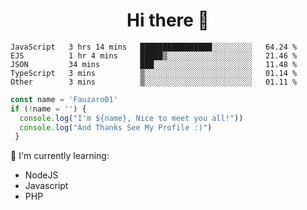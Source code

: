 <h1  align='center'> Hi there 👋 </h1>

<p align='center'> </p>

<!--START_SECTION:waka-->

```text
JavaScript   3 hrs 14 mins   ████████████████░░░░░░░░░   64.24 %
EJS          1 hr 4 mins     █████▒░░░░░░░░░░░░░░░░░░░   21.46 %
JSON         34 mins         ███░░░░░░░░░░░░░░░░░░░░░░   11.48 %
TypeScript   3 mins          ▒░░░░░░░░░░░░░░░░░░░░░░░░   01.14 %
Other        3 mins          ▒░░░░░░░░░░░░░░░░░░░░░░░░   01.11 %
```

<!--END_SECTION:waka-->

```javascript
const name = 'Fauzaro01'
if (!name = '') {
  console.log("I'm ${name}, Nice to meet you all!"))
  console.log("And Thanks See My Profile :)")
 }
```

:page_with_curl: I'm currently learning:
- NodeJS
- Javascript
- PHP

